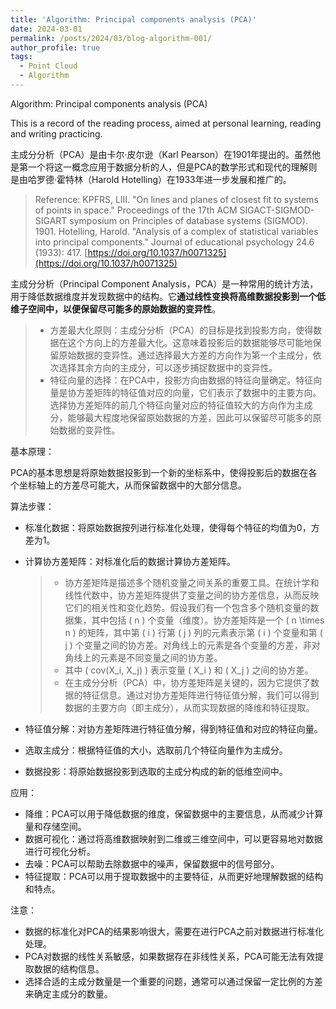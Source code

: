 ```yaml
---
title: 'Algorithm: Principal components analysis (PCA)'
date: 2024-03-01
permalink: /posts/2024/03/blog-algorithm-001/
author_profile: true
tags:
  - Point Cloud
  - Algorithm
---
```


Algorithm: Principal components analysis (PCA)

This is a record of the reading process, aimed at personal learning, reading and writing practicing.



主成分分析（PCA）是由卡尔·皮尔逊（Karl Pearson）在1901年提出的。虽然他是第一个将这一概念应用于数据分析的人，但是PCA的数学形式和现代的理解则是由哈罗德·霍特林（Harold Hotelling）在1933年进一步发展和推广的。

>Reference: 
>KPFRS, LIII. "On lines and planes of closest fit to systems of points in space." Proceedings of the 17th ACM SIGACT-SIGMOD-SIGART symposium on Principles of database systems (SIGMOD). 1901.
>Hotelling, Harold. "Analysis of a complex of statistical variables into principal components." Journal of educational psychology 24.6 (1933): 417. [https://doi.org/10.1037/h0071325](https://doi.org/10.1037/h0071325)

主成分分析（Principal Component Analysis，PCA）是一种常用的统计方法，用于降低数据维度并发现数据中的结构。它**通过线性变换将高维数据投影到一个低维子空间中，以便保留尽可能多的原始数据的变异性**。

>* 方差最大化原则：主成分分析（PCA）的目标是找到投影方向，使得数据在这个方向上的方差最大化。这意味着投影后的数据能够尽可能地保留原始数据的变异性。通过选择最大方差的方向作为第一个主成分，依次选择其余方向的主成分，可以逐步捕捉数据中的变异性。
>* 特征向量的选择：在PCA中，投影方向由数据的特征向量确定。特征向量是协方差矩阵的特征值对应的向量，它们表示了数据中的主要方向。选择协方差矩阵的前几个特征向量对应的特征值较大的方向作为主成分，能够最大程度地保留原始数据的方差，因此可以保留尽可能多的原始数据的变异性。


基本原理：

PCA的基本思想是将原始数据投影到一个新的坐标系中，使得投影后的数据在各个坐标轴上的方差尽可能大，从而保留数据中的大部分信息。

算法步骤：

* 标准化数据：将原始数据按列进行标准化处理，使得每个特征的均值为0，方差为1。
* 计算协方差矩阵：对标准化后的数据计算协方差矩阵。

  >* 协方差矩阵是描述多个随机变量之间关系的重要工具。在统计学和线性代数中，协方差矩阵提供了变量之间的协方差信息，从而反映它们的相关性和变化趋势。假设我们有一个包含多个随机变量的数据集，其中包括 \( n \) 个变量（维度）。协方差矩阵是一个 \( n \times n \) 的矩阵，其中第 \( i \) 行第 \( j \) 列的元素表示第 \( i \) 个变量和第 \( j \) 个变量之间的协方差。对角线上的元素是各个变量的方差，非对角线上的元素是不同变量之间的协方差。
  >* 其中 \( cov(X_i, X_j) \) 表示变量 \( X_i \) 和 \( X_j \) 之间的协方差。
  >* 在主成分分析（PCA）中，协方差矩阵是关键的，因为它提供了数据的特征信息。通过对协方差矩阵进行特征值分解，我们可以得到数据的主要方向（即主成分），从而实现数据的降维和特征提取。


* 特征值分解：对协方差矩阵进行特征值分解，得到特征值和对应的特征向量。
* 选取主成分：根据特征值的大小，选取前几个特征向量作为主成分。
* 数据投影：将原始数据投影到选取的主成分构成的新的低维空间中。

应用：

* 降维：PCA可以用于降低数据的维度，保留数据中的主要信息，从而减少计算量和存储空间。
* 数据可视化：通过将高维数据映射到二维或三维空间中，可以更容易地对数据进行可视化分析。
* 去噪：PCA可以帮助去除数据中的噪声，保留数据中的信号部分。
* 特征提取：PCA可以用于提取数据中的主要特征，从而更好地理解数据的结构和特点。

注意：

* 数据的标准化对PCA的结果影响很大，需要在进行PCA之前对数据进行标准化处理。
* PCA对数据的线性关系敏感，如果数据存在非线性关系，PCA可能无法有效提取数据的结构信息。
* 选择合适的主成分数量是一个重要的问题，通常可以通过保留一定比例的方差来确定主成分的数量。







